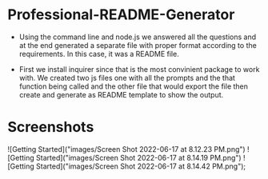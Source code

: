 # Professional-README-Generator

* Using the command line and node.js we answered all the questions and at the end generated a separate file with proper format according to the requirements. In this case, it was a README file.

* First we install inquirer since that is the most convinient package to work with. We created two js files one with all the prompts and the that function being called and the other file that would export the file then create and generate as README template to show the output.

# Screenshots

![Getting Started]("images/Screen Shot 2022-06-17 at 8.12.23 PM.png")
![Getting Started]("images/Screen Shot 2022-06-17 at 8.14.19 PM.png")
![Getting Started]("images/Screen Shot 2022-06-17 at 8.14.42 PM.png");



